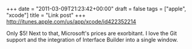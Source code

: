 +++
date = "2011-03-09T21:23:42+00:00"
draft = false
tags = ["apple", "xcode"]
title = "Link post"
+++
http://itunes.apple.com/us/app/xcode/id422352214



Only $5! Next to that, Microsoft's prices are exorbitant. I love the Git support and the integration of Interface Builder into a single window.
